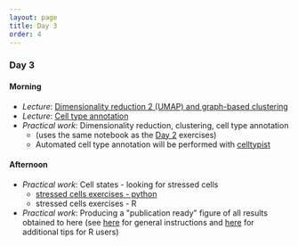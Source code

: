 ```yaml
---
layout: page
title: Day 3
order: 4
---
```


### Day 3

#### Morning
- _Lecture_: [Dimensionality reduction 2 (UMAP) and graph-based clustering](https://github.com/buchauer-lab/charite-sc-data-course/blob/main/materials/Day3/L_dimred_UMAP_Leiden.pdf)
- _Lecture_: [Cell type annotation](https://github.com/buchauer-lab/charite-sc-data-course/blob/main/materials/Day3/L_annotation.pdf)
- _Practical work_: Dimensionality reduction, clustering, cell type annotation
  - (uses the same notebook as the [Day 2](https://buchauer-lab.github.io/charite-sc-data-course/Day2/) exercises)
  - Automated cell type annotation will be performed with [celltypist](https://www.celltypist.org/)

#### Afternoon
- _Practical work_: Cell states - looking for stressed cells
  - [stressed cells exercises - python](https://github.com/buchauer-lab/charite-sc-data-course/blob/main/materials/Day3/stressed_cells_exercise_python.ipynb)
  - stressed cells exercises - R
- _Practical work_: Producing a "publication ready" figure of all results obtained to here (see [here](https://buchauer-lab.github.io/charite-sc-data-course/figure_instructions/) for general instructions and [here](https://github.com/buchauer-lab/charite-sc-data-course/blob/main/materials/Day3/Figure_instructions.Rmd) for additional tips for R users)

